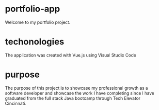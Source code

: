 # portfolio-app

Welcome to my portfolio project.

# techonologies

The application was created with Vue.js using Visual Studio Code

# purpose

The purpose of this project is to showcase my professional growth as a software 
developer and showcase the work I have completing since I have graduated from
the full stack Java bootcamp through Tech Elevator Cincinnati.


